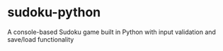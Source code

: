 # sudoku-python
A console-based Sudoku game built in Python with input validation and save/load functionality
